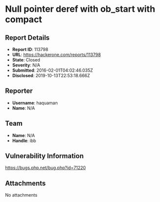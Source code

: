 # Null pointer deref with ob_start with compact

## Report Details
- **Report ID**: 113798
- **URL**: https://hackerone.com/reports/113798
- **State**: Closed
- **Severity**: N/A
- **Submitted**: 2016-02-01T04:02:46.035Z
- **Disclosed**: 2019-10-13T22:53:18.666Z

## Reporter
- **Username**: haquaman
- **Name**: N/A

## Team
- **Name**: N/A
- **Handle**: ibb

## Vulnerability Information
https://bugs.php.net/bug.php?id=71220

## Attachments
No attachments
